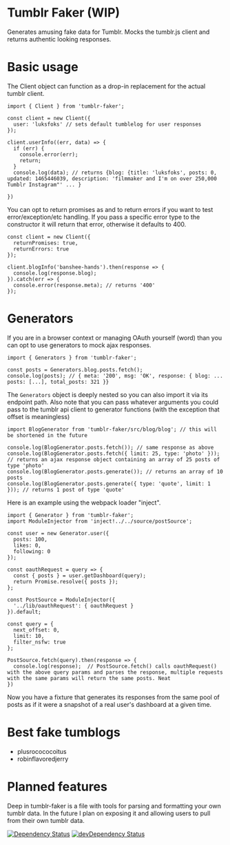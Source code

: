 # Tumblr Faker (WIP)

Generates amusing fake data for Tumblr. Mocks the tumblr.js client and returns authentic looking responses.

# Basic usage

The Client object can function as a drop-in replacement for the actual tumblr client.

```
import { Client } from 'tumblr-faker';

const client = new Client({
  user: 'luksfoks' // sets default tumblelog for user responses
});

client.userInfo((err, data) => {
  if (err) {
    console.error(err);
    return;
  }
  console.log(data); // returns {blog: {title: 'luksfoks', posts: 0, updated: 1465446039, description: 'filmmaker and I'm on over 250,000 Tumblr Instagram"' ... }

})
```

You can opt to return promises as and to return errors if you want to test error/exception/etc handling. If you pass a specific error type to the constructor it will return that error, otherwise it defaults to 400.

```
const client = new Client({
  returnPromises: true,
  returnErrors: true
});

client.blogInfo('banshee-hands').then(response => {
  console.log(response.blog);
}).catch(err => {
  console.error(response.meta); // returns '400'
});
```

# Generators

If you are in a browser context or managing OAuth yourself (word) than you can opt to use generators to mock ajax responses.

```
import { Generators } from 'tumblr-faker';

const posts = Generators.blog.posts.fetch();
console.log(posts); // { meta: '200', msg: 'OK', response: { blog: ... posts: [...], total_posts: 321 }}
```

The ```Generators``` object is deeply nested so you can also import it via its endpoint path. Also note that you can pass whatever arguments you could pass to the tumblr api client to generator functions (with the exception that offset is meaningless)

```
import BlogGenerator from 'tumblr-faker/src/blog/blog'; // this will be shortened in the future

console.log(BlogGenerator.posts.fetch()); // same response as above
console.log(BlogGenerator.posts.fetch({ limit: 25, type: 'photo' })); // returns an ajax response object containing an array of 25 posts of type 'photo'
console.log(BlogGenerator.posts.generate()); // returns an array of 10 posts
console.log(BlogGenerator.posts.generate({ type: 'quote', limit: 1 })); // returns 1 post of type 'quote'
```

Here is an example using the webpack loader "inject".

```
import { Generator } from 'tumblr-faker';
import ModuleInjector from 'inject!../../source/postSource';

const user = new Generator.user({
  posts: 100,
  likes: 0,
  following: 0
});

const oauthRequest = query => {
  const { posts } = user.getDashboard(query);
  return Promise.resolve({ posts });
};

const PostSource = ModuleInjector({
  '../lib/oauthRequest': { oauthRequest }
}).default;

const query = {
  next_offset: 0,
  limit: 10,
  filter_nsfw: true
};

PostSource.fetch(query).then(response => {
  console.log(response);  // PostSource.fetch() calls oauthRequest() with the above query params and parses the response, multiple requests with the same params will return the same posts. Neat
})
```

Now you have a fixture that generates its responses from the same pool of posts as if it were a snapshot of a real user's dashboard at a given time.

# Best fake tumblogs

+ plusrocococoitus
+ robinflavoredjerry

# Planned features

Deep in tumblr-faker is a file with tools for parsing and formatting your own tumblr data. In the future I plan on exposing it and allowing users to pull from their own tumblr data.

[![Dependency Status](https://david-dm.org/idelairre/tumblelog-generator.svg)](https://david-dm.org/idelairre/tumblelog-generator)
[![devDependency Status](https://david-dm.org/idelairre/tumblelog-generator/dev-status.svg)](https://david-dm.org/idelairre/tumblelog-generator#info=devDependencies)
